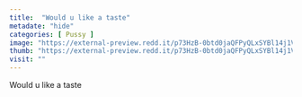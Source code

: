 ```yaml
---
title:  "Would u like a taste"
metadate: "hide"
categories: [ Pussy ]
image: "https://external-preview.redd.it/p73HzB-0btd0jaQFPyQLxSYBl14j1VCTH88Zq2aC5iQ.jpg?auto=webp&s=b007c5109b5dc31314fdfc1aa3b7e97dadf1c0d9"
thumb: "https://external-preview.redd.it/p73HzB-0btd0jaQFPyQLxSYBl14j1VCTH88Zq2aC5iQ.jpg?width=1080&crop=smart&auto=webp&s=630a0c35eaf4b91590f091a335110e0ba14cc355"
visit: ""
---
```

Would u like a taste
